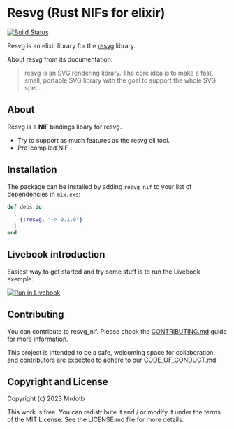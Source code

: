 # Resvg (Rust NIFs for elixir)

[![Build Status](https://github.com/mrdotb/resvg_nif/workflows/Tests/badge.svg)](https://github.com/mrdotb/resvg_nif/workflows/Tests/badge.svg)

Resvg is an elixir library for the [resvg](https://github.com/RazrFalcon/resvg) library.

About resvg from its documentation:
> resvg is an SVG rendering library. The core idea is to make a fast, small, portable SVG library with the goal to support the whole SVG spec.

## About

Resvg is a **NIF** bindings libary for resvg.

* Try to support as much features as the resvg cli tool.
* Pre-compiled NIF

## Installation

The package can be installed
by adding `resvg_nif` to your list of dependencies in `mix.exs`:

```elixir
def deps do
  [
    {:resvg, "~> 0.1.0"}
  ]
end
```

## Livebook introduction

Easiest way to get started and try some stuff is to run the Livebook exemple.

[![Run in Livebook](https://livebook.dev/badge/v1/blue.svg)](https://livebook.dev/run?url=https%3A%2F%2Fgithub.com%2Fmrdotb%2Fresvg_nif%2Fblob%2Fmaster%2Flivebooks%2Fexemple.livemd)

## Contributing

You can contribute to resvg_nif. Please check the [CONTRIBUTING.md](CONTRIBUTING.md) guide for more information.

This project is intended to be a safe, welcoming space for collaboration, and contributors are expected to adhere to our [CODE_OF_CONDUCT.md](/CODE_OF_CONDUCT.md).

## Copyright and License

Copyright (c) 2023 Mrdotb

This work is free. You can redistribute it and / or modify it under the terms of the MIT License. See the LICENSE.md file for more details.
